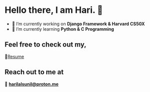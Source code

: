 # Hello there, I am Hari. 👋

- 🔭 I’m currently working on **Django Framework & Harvard CS50X**
- 🌱 I’m currently learning **Python & C Programming**
## Feel free to check out my,
 📄[Resume](https://drive.google.com/file/d/1Q3MXX9OZNzmtb95FTnbV2oaYZbFPpjua/view?usp=drive_link)
## Reach out to me at
📩 **harilalsunil@proton.me**

<!--
**harilal766/harilal766** is a ✨ _special_ ✨ repository because its `README.md` (this file) appears on your GitHub profile.

Here are some ideas to get you started:

- 🔭 I’m currently working on ...
- 🌱 I’m currently learning ...
- 👯 I’m looking to collaborate on ...
- 🤔 I’m looking for help with ...
- 💬 Ask me about ...
- 📫 How to reach me: ...
- 😄 Pronouns: ...
- ⚡ Fun fact: ...
-->

